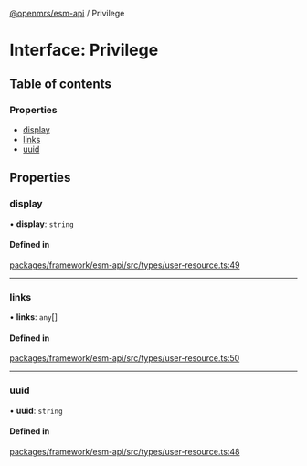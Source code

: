 [@openmrs/esm-api](../API.md) / Privilege

# Interface: Privilege

## Table of contents

### Properties

- [display](Privilege.md#display)
- [links](Privilege.md#links)
- [uuid](Privilege.md#uuid)

## Properties

### display

• **display**: `string`

#### Defined in

[packages/framework/esm-api/src/types/user-resource.ts:49](https://github.com/openmrs/openmrs-esm-core/blob/master/packages/framework/esm-api/src/types/user-resource.ts#L49)

___

### links

• **links**: `any`[]

#### Defined in

[packages/framework/esm-api/src/types/user-resource.ts:50](https://github.com/openmrs/openmrs-esm-core/blob/master/packages/framework/esm-api/src/types/user-resource.ts#L50)

___

### uuid

• **uuid**: `string`

#### Defined in

[packages/framework/esm-api/src/types/user-resource.ts:48](https://github.com/openmrs/openmrs-esm-core/blob/master/packages/framework/esm-api/src/types/user-resource.ts#L48)
